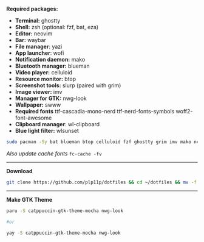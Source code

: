 **Required packages:**

- **Terminal:** ghostty
- **Shell:** zsh (optional: fzf, bat, eza)
- **Editor:** neovim
- **Bar:** waybar
- **File manager**: yazi
- **App launcher**: wofi
- **Notification daemon:** mako
- **Bluetooth manager:** blueman
- **Video player:** celluloid
- **Resource monitor:** btop
- **Screenshot tools:** slurp (paired with grim)
- **Image viewer:** imv
- **Manager for GTK:** nwg-look
- **Wallpaper:** swww
- **Required fonts** ttf-cascadia-mono-nerd ttf-nerd-fonts-symbols woff2-font-awesome
- **Clipboard manager**: wl-clipboard
- **Blue light filter:** wlsunset

```bash
sudo pacman -Sy bat blueman btop celluloid fzf ghostty grim imv mako neovim slurp swww ttf-cascadia-mono-nerd ttf-nerd-fonts-symbols waybar wl-clipboard wlsunset woff2-font-awesome wofi yazi zsh eza
```
*Also update cache fonts*
```fc-cache -fv```

___
**Download**

```bash
git clone https://github.com/plp11p/dotfiles && cd ~/dotfiles && mv -f .zshrc .p10k.zsh .zcompdump ~/ && mv -f config/* ~/.config/
```
___
**Make GTK Theme**
```bash
paru -S catppuccin-gtk-theme-mocha nwg-look

#or

yay -S catppuccin-gtk-theme-mocha nwg-look
```
